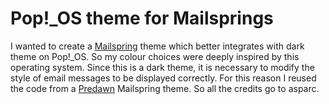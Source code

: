 # Pop!_OS theme for Mailsprings

I wanted to create a [Mailspring](https://getmailspring.com/) theme which better integrates with dark theme on Pop!_OS.
So my colour choices were deeply inspired by this operating system. 
Since this is a dark theme, it is necessary to modify the style of email messages to be displayed correctly. For this reason I reused the code from a [Predawn](https://github.com/asparc/predawn) Mailspring theme. So all the credits go to asparc.
